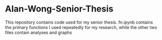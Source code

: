 # Alan-Wong-Senior-Thesis
This repository contains code used for my senior thesis. fn.ipynb contains the primary functions I used repeatedly for my research, while the other two files contain analyses and graphs
